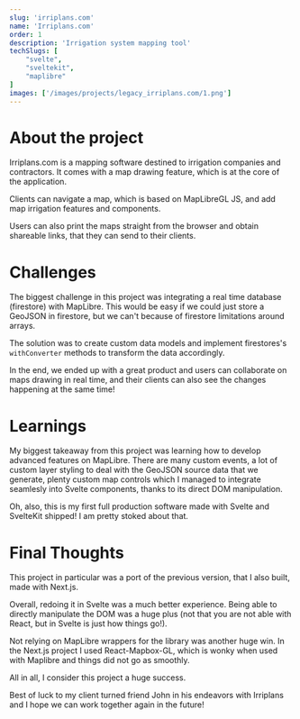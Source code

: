 ```yaml
---
slug: 'irriplans.com'
name: 'Irriplans.com'
order: 1
description: 'Irrigation system mapping tool'
techSlugs: [
    "svelte",
    "sveltekit",
    "maplibre"
]
images: ['/images/projects/legacy_irriplans.com/1.png']
---
```


# About the project

Irriplans.com is a mapping software destined to irrigation companies and contractors. It comes with a map drawing feature, which is at the core of the application.

Clients can navigate a map, which is based on MapLibreGL JS, and add map irrigation features and components.

Users can also print the maps straight from the browser and obtain shareable links, that they can send to their clients.

# Challenges

The biggest challenge in this project was integrating a real time database (firestore) with MapLibre. This would be easy if we could just store a GeoJSON in firestore, but we can't because of firestore limitations around arrays.

The solution was to create custom data models and implement firestores's `withConverter` methods to transform the data accordingly.

In the end, we ended up with a great product and users can collaborate on maps drawing in real time, and their clients can also see the changes happening at the same time!

# Learnings

My biggest takeaway from this project was learning how to develop advanced features on MapLibre. There are many custom events, a lot of custom layer styling to deal with the GeoJSON source data that we generate, plenty custom map controls which I managed to integrate seamlesly into Svelte components, thanks to its direct DOM manipulation.

Oh, also, this is my first full production software made with Svelte and SvelteKit shipped! I am pretty stoked about that.

# Final Thoughts

This project in particular was a port of the previous version, that I also built, made with Next.js.

Overall, redoing it in Svelte was a much better experience. Being able to directly manipulate the DOM was a huge plus (not that you are not able with React, but in Svelte is just how things go!). 

Not relying on MapLibre wrappers for the library was another huge win. In the Next.js project I used React-Mapbox-GL, which is wonky when used with Maplibre and things did not go as smoothly.

All in all, I consider this project a huge success.

Best of luck to my client turned friend John in his endeavors with Irriplans and I hope we can work together again in the future!